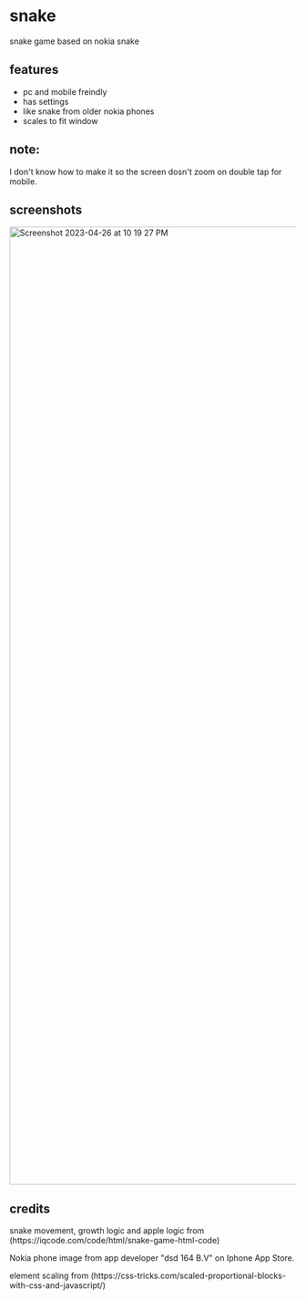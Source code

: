# snake
snake game based on nokia snake
<h2>features</h2>
<ul>
<li>pc and mobile freindly</li>
<li>has settings</li>
<li>like snake from older nokia phones</li>
<li>scales to fit window</li>
</ul>
<h2>note:</h2>
I don't know how to make it so the screen dosn't zoom on double tap for mobile.
<h2>screenshots</h2>
<img width="1680" alt="Screenshot 2023-04-26 at 10 19 27 PM" src="https://user-images.githubusercontent.com/122117065/234751098-2f4be069-e727-4c87-b27e-394f296424a5.png">
<h2>credits</h2>
<p>snake movement, growth logic and apple logic from (https://iqcode.com/code/html/snake-game-html-code)</p>
<p>Nokia phone image from app developer "dsd 164 B.V" on Iphone App Store.</p>
<p>element scaling from (https://css-tricks.com/scaled-proportional-blocks-with-css-and-javascript/)</p>
